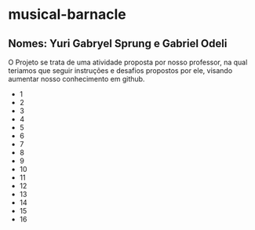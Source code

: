 # musical-barnacle
## Nomes: Yuri Gabryel Sprung e Gabriel Odeli
O Projeto se trata de uma atividade proposta por nosso professor, na qual teriamos que seguir instruções e desafios propostos por ele, visando aumentar nosso conhecimento em github.
- 1
- 2
- 3
- 4
- 5
- 6
- 7
- 8
- 9
- 10
- 11
- 12
- 13
- 14
- 15
- 16

